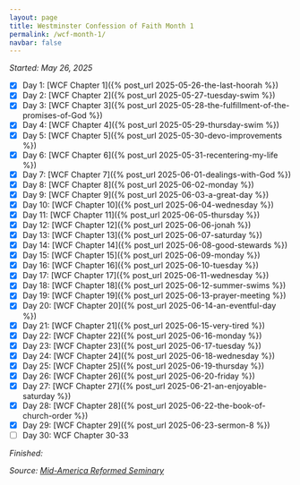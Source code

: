 ```yaml
---
layout: page
title: Westminster Confession of Faith Month 1
permalink: /wcf-month-1/
navbar: false
---
```


*Started: May 26, 2025*

- [x] Day 1: [WCF Chapter 1]({% post_url 2025-05-26-the-last-hoorah %})
- [x] Day 2: [WCF Chapter 2]({% post_url 2025-05-27-tuesday-swim %})
- [x] Day 3: [WCF Chapter 3]({% post_url 2025-05-28-the-fulfillment-of-the-promises-of-God %})
- [x] Day 4: [WCF Chapter 4]({% post_url 2025-05-29-thursday-swim %})
- [x] Day 5: [WCF Chapter 5]({% post_url 2025-05-30-devo-improvements %})
- [x] Day 6: [WCF Chapter 6]({% post_url 2025-05-31-recentering-my-life %})
- [x] Day 7: [WCF Chapter 7]({% post_url 2025-06-01-dealings-with-God %})
- [x] Day 8: [WCF Chapter 8]({% post_url 2025-06-02-monday %})
- [x] Day 9: [WCF Chapter 9]({% post_url 2025-06-03-a-great-day %})
- [x] Day 10: [WCF Chapter 10]({% post_url 2025-06-04-wednesday %})
- [x] Day 11: [WCF Chapter 11]({% post_url 2025-06-05-thursday %})
- [x] Day 12: [WCF Chapter 12]({% post_url 2025-06-06-jonah %})
- [x] Day 13: [WCF Chapter 13]({% post_url 2025-06-07-saturday %})
- [x] Day 14: [WCF Chapter 14]({% post_url 2025-06-08-good-stewards %})
- [x] Day 15: [WCF Chapter 15]({% post_url 2025-06-09-monday %})
- [x] Day 16: [WCF Chapter 16]({% post_url 2025-06-10-tuesday %})
- [x] Day 17: [WCF Chapter 17]({% post_url 2025-06-11-wednesday %})
- [x] Day 18: [WCF Chapter 18]({% post_url 2025-06-12-summer-swims %})
- [x] Day 19: [WCF Chapter 19]({% post_url 2025-06-13-prayer-meeting %})
- [x] Day 20: [WCF Chapter 20]({% post_url 2025-06-14-an-eventful-day %})
- [x] Day 21: [WCF Chapter 21]({% post_url 2025-06-15-very-tired %})
- [x] Day 22: [WCF Chapter 22]({% post_url 2025-06-16-monday %})
- [x] Day 23: [WCF Chapter 23]({% post_url 2025-06-17-tuesday %})
- [x] Day 24: [WCF Chapter 24]({% post_url 2025-06-18-wednesday %})
- [x] Day 25: [WCF Chapter 25]({% post_url 2025-06-19-thursday %})
- [x] Day 26: [WCF Chapter 26]({% post_url 2025-06-20-friday %})
- [x] Day 27: [WCF Chapter 27]({% post_url 2025-06-21-an-enjoyable-saturday %})
- [x] Day 28: [WCF Chapter 28]({% post_url 2025-06-22-the-book-of-church-order %})
- [x] Day 29: [WCF Chapter 29]({% post_url 2025-06-23-sermon-8 %})
- [ ] Day 30: WCF Chapter 30-33

*Finished:*

*Source:* [*Mid-America Reformed Seminary*](https://s3.us-west-1.amazonaws.com/blog.swang.cloud/reformed-standards-monthly.pdf)
